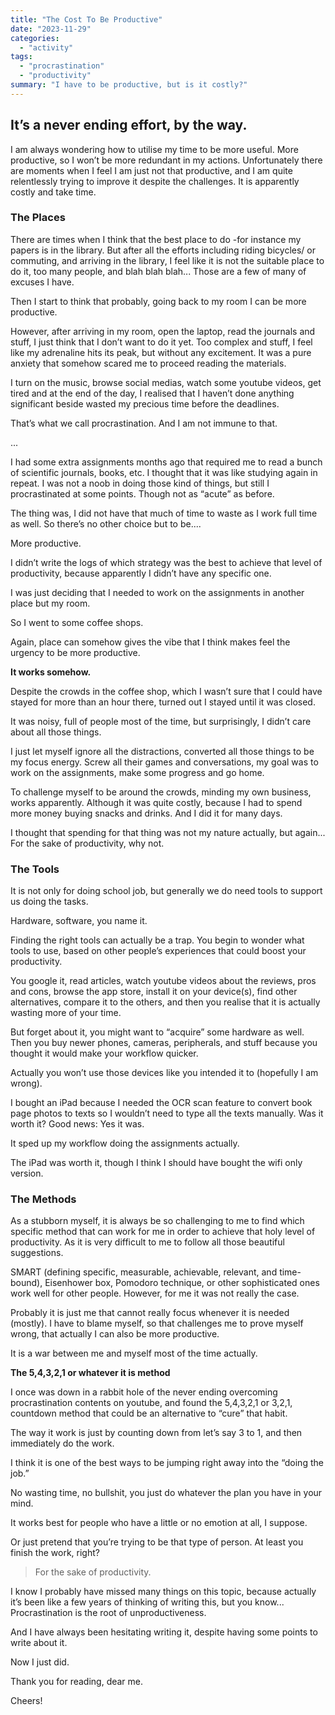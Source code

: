 ```yaml
---
title: "The Cost To Be Productive"
date: "2023-11-29"
categories: 
  - "activity"
tags: 
  - "procrastination"
  - "productivity"
summary: "I have to be productive, but is it costly?"
---
```


## It’s a never ending effort, by the way.

I am always wondering how to utilise my time to be more useful. More productive, so I won’t be more redundant in my actions. Unfortunately there are moments when I feel I am just not that productive, and I am quite relentlessly trying to improve it despite the challenges. It is apparently costly and take time.

### **The Places**

There are times when I think that the best place to do -for instance my papers is in the library. But after all the efforts including riding bicycles/ or commuting, and arriving in the library, I feel like it is not the suitable place to do it, too many people, and blah blah blah... Those are a few of many of excuses I have.

Then I start to think that probably, going back to my room I can be more productive.

However, after arriving in my room, open the laptop, read the journals and stuff, I just think that I don’t want to do it yet. Too complex and stuff, I feel like my adrenaline hits its peak, but without any excitement. It was a pure anxiety that somehow scared me to proceed reading the materials.

I turn on the music, browse social medias, watch some youtube videos, get tired and at the end of the day, I realised that I haven’t done anything significant beside wasted my precious time before the deadlines.

That’s what we call procrastination. And I am not immune to that.

...

I had some extra assignments months ago that required me to read a bunch of scientific journals, books, etc. I thought that it was like studying again in repeat. I was not a noob in doing those kind of things, but still I procrastinated at some points. Though not as “acute” as before.

The thing was, I did not have that much of time to waste as I work full time as well. So there’s no other choice but to be....

More productive.

I didn’t write the logs of which strategy was the best to achieve that level of productivity, because apparently I didn’t have any specific one.

I was just deciding that I needed to work on the assignments in another place but my room.

So I went to some coffee shops.

Again, place can somehow gives the vibe that I think makes feel the urgency to be more productive.

**It works somehow.**

Despite the crowds in the coffee shop, which I wasn’t sure that I could have stayed for more than an hour there, turned out I stayed until it was closed.

It was noisy, full of people most of the time, but surprisingly, I didn’t care about all those things.

I just let myself ignore all the distractions, converted all those things to be my focus energy. Screw all their games and conversations, my goal was to work on the assignments, make some progress and go home.

To challenge myself to be around the crowds, minding my own business, works apparently. Although it was quite costly, because I had to spend more money buying snacks and drinks. And I did it for many days.

I thought that spending for that thing was not my nature actually, but again... For the sake of productivity, why not.

### **The Tools**

It is not only for doing school job, but generally we do need tools to support us doing the tasks.

Hardware, software, you name it.

Finding the right tools can actually be a trap. You begin to wonder what tools to use, based on other people’s experiences that could boost your productivity.

You google it, read articles, watch youtube videos about the reviews, pros and cons, browse the app store, install it on your device(s), find other alternatives, compare it to the others, and then you realise that it is actually wasting more of your time.

But forget about it, you might want to “acquire” some hardware as well. Then you buy newer phones, cameras, peripherals, and stuff because you thought it would make your workflow quicker.

Actually you won’t use those devices like you intended it to (hopefully I am wrong).

I bought an iPad because I needed the OCR scan feature to convert book page photos to texts so I wouldn’t need to type all the texts manually. Was it worth it? Good news: Yes it was.

It sped up my workflow doing the assignments actually.

The iPad was worth it, though I think I should have bought the wifi only version.

### **The Methods**

As a stubborn myself, it is always be so challenging to me to find which specific method that can work for me in order to achieve that holy level of productivity. As it is very difficult to me to follow all those beautiful suggestions.

SMART (defining specific, measurable, achievable, relevant, and time-bound), Eisenhower box, Pomodoro technique, or other sophisticated ones work well for other people. However, for me it was not really the case.

Probably it is just me that cannot really focus whenever it is needed (mostly). I have to blame myself, so that challenges me to prove myself wrong, that actually I can also be more productive.

It is a war between me and myself most of the time actually.

**The 5,4,3,2,1 or whatever it is method**

I once was down in a rabbit hole of the never ending overcoming procrastination contents on youtube, and found the 5,4,3,2,1 or 3,2,1, countdown method that could be an alternative to “cure” that habit.

The way it work is just by counting down from let’s say 3 to 1, and then immediately do the work.

I think it is one of the best ways to be jumping right away into the “doing the job.”

No wasting time, no bullshit, you just do whatever the plan you have in your mind.

It works best for people who have a little or no emotion at all, I suppose.

Or just pretend that you’re trying to be that type of person. At least you finish the work, right?

> For the sake of productivity.

I know I probably have missed many things on this topic, because actually it’s been like a few years of thinking of writing this, but you know... Procrastination is the root of unproductiveness.

And I have always been hesitating writing it, despite having some points to write about it.

Now I just did.

Thank you for reading, dear me.

Cheers!
